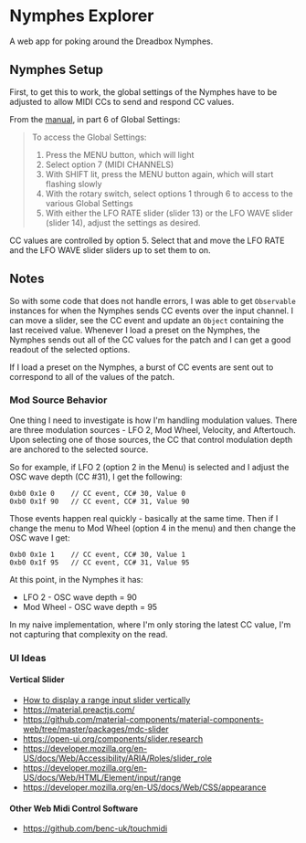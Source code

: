 # Nymphes Explorer

A web app for poking around the Dreadbox Nymphes.

## Nymphes Setup

First, to get this to work, the global settings of the Nymphes have to be
adjusted to allow MIDI CCs to send and respond CC values.

From the [manual](https://www.dreadbox-fx.com/wp-content/uploads/2022/02/Nymphes_Owners-Manual-v2.0.pdf), in part 6 of Global Settings:

> To access the Global Settings:
>
> 1. Press the MENU button, which will light
> 2. Select option 7 (MIDI CHANNELS)
> 3. With SHIFT lit, press the MENU button again, which will start flashing slowly
> 4. With the rotary switch, select options 1 through 6 to access to the various Global Settings
> 5. With either the LFO RATE slider (slider 13) or the LFO WAVE slider (slider 14), adjust the settings as desired.

CC values are controlled by option 5. Select that and move the LFO RATE and the LFO WAVE slider sliders up to set them to on.

## Notes

So with some code that does not handle errors, I was able to get `Observable` instances for when the Nymphes sends CC events over the input channel. I can move a slider, see the CC event and update an `Object` containing the last received value. Whenever I load a preset on the Nymphes, the Nymphes sends out all of the CC values for the patch and I can get a good readout of the selected
options.

If I load a preset on the Nymphes, a burst of CC events are sent out to correspond to all of the values of the patch.

### Mod Source Behavior

One thing I need to investigate is how I'm handling modulation values. There are three modulation sources - LFO 2, Mod Wheel, Velocity, and Aftertouch. Upon selecting one of those sources, the CC that control modulation depth are anchored to the selected source.

So for example, if LFO 2 (option 2 in the Menu) is selected and I adjust the OSC wave depth (CC #31), I get the following:

```
0xb0 0x1e 0    // CC event, CC# 30, Value 0
0xb0 0x1f 90   // CC event, CC# 31, Value 90
```

Those events happen real quickly - basically at the same time. Then if I change the menu to Mod Wheel (option 4 in the menu) and then change the OSC wave I get:

```
0xb0 0x1e 1    // CC event, CC# 30, Value 1
0xb0 0x1f 95   // CC event, CC# 31, Value 95
```

At this point, in the Nymphes it has:

- LFO 2 - OSC wave depth = 90
- Mod Wheel - OSC wave depth = 95

In my naive implementation, where I'm only storing the latest CC value, I'm not capturing that complexity on the read.

### UI Ideas

#### Vertical Slider

- [How to display a range input slider vertically](https://stackoverflow.com/questions/15935837/how-to-display-a-range-input-slider-vertically)
- https://material.preactjs.com/
- https://github.com/material-components/material-components-web/tree/master/packages/mdc-slider
- https://open-ui.org/components/slider.research
- https://developer.mozilla.org/en-US/docs/Web/Accessibility/ARIA/Roles/slider_role
- https://developer.mozilla.org/en-US/docs/Web/HTML/Element/input/range
- https://developer.mozilla.org/en-US/docs/Web/CSS/appearance

#### Other Web Midi Control Software

- https://github.com/benc-uk/touchmidi
